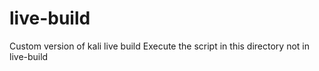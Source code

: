 # live-build
Custom version of kali live build 
Execute the script in this directory not in live-build

